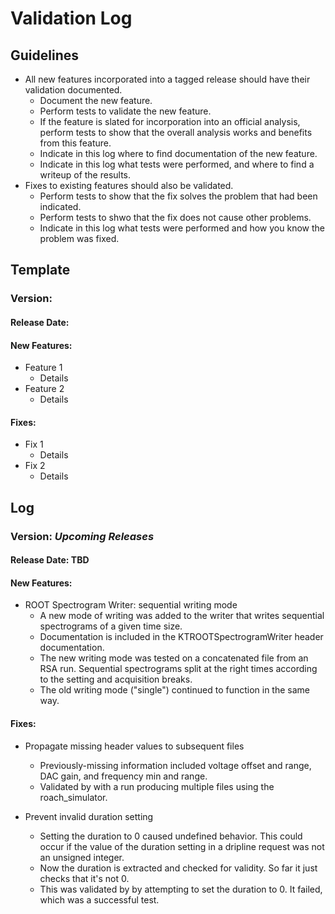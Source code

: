 # Validation Log

## Guidelines

* All new features incorporated into a tagged release should have their validation documented.
  * Document the new feature.
  * Perform tests to validate the new feature.
  * If the feature is slated for incorporation into an official analysis, perform tests to show that the overall analysis works and benefits from this feature.
  * Indicate in this log where to find documentation of the new feature.
  * Indicate in this log what tests were performed, and where to find a writeup of the results.
* Fixes to existing features should also be validated.
  * Perform tests to show that the fix solves the problem that had been indicated.
  * Perform tests to shwo that the fix does not cause other problems.
  * Indicate in this log what tests were performed and how you know the problem was fixed.
  
## Template

### Version: 

#### Release Date: 

#### New Features:

* Feature 1
    * Details
* Feature 2
    * Details
  
#### Fixes:

* Fix 1
    * Details
* Fix 2
    * Details
  
## Log

### Version: *Upcoming Releases*

#### Release Date: TBD

#### New Features:

* ROOT Spectrogram Writer: sequential writing mode
    * A new mode of writing was added to the writer that writes sequential spectrograms of a given time size.
    * Documentation is included in the KTROOTSpectrogramWriter header documentation.
    * The new writing mode was tested on a concatenated file from an RSA run. Sequential spectrograms split at the right times according to the setting and acquisition breaks.
    * The old writing mode ("single") continued to function in the same way.
  
#### Fixes:

* Propagate missing header values to subsequent files
    * Previously-missing information included voltage offset and range, DAC gain, and frequency min and range.
    * Validated by with a run producing multiple files using the roach_simulator.
  
* Prevent invalid duration setting
    * Setting the duration to 0 caused undefined behavior. This could occur if the value of the duration setting in a dripline request was not an unsigned integer.
    * Now the duration is extracted and checked for validity.  So far it just checks that it's not 0.
    * This was validated by by attempting to set the duration to 0.  It failed, which was a successful test.




  
